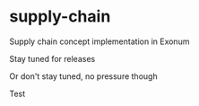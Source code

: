 # supply-chain
Supply chain concept implementation in Exonum

Stay tuned for releases

Or don't stay tuned, no pressure though

Test